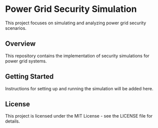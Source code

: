 # Power Grid Security Simulation

This project focuses on simulating and analyzing power grid security scenarios.

## Overview
This repository contains the implementation of security simulations for power grid systems.

## Getting Started
Instructions for setting up and running the simulation will be added here.

## License
This project is licensed under the MIT License - see the LICENSE file for details.
